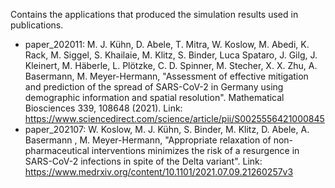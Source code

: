 Contains the applications that produced the simulation results used in publications.

- paper_202011: M. J. Kühn, D. Abele, T. Mitra, W. Koslow, M. Abedi, K. Rack, M. Siggel, S. Khailaie, M. Klitz, S. Binder, Luca Spataro, J. Gilg, J. Kleinert, M. Häberle, L. Plötzke, C. D. Spinner, M. Stecher, X. X. Zhu, A. Basermann, M. Meyer-Hermann, "Assessment of effective mitigation and prediction of the spread of SARS-CoV-2 in Germany using demographic information and spatial resolution". Mathematical Biosciences 339, 108648 (2021). Link: https://www.sciencedirect.com/science/article/pii/S0025556421000845
- paper_202107: W. Koslow, M. J. Kühn, S. Binder, M. Klitz, D. Abele, A. Basermann , M. Meyer-Hermann, "Appropriate relaxation of non-pharmaceutical interventions minimizes the risk of a resurgence in SARS-CoV-2 infections in spite of the Delta variant". Link: https://www.medrxiv.org/content/10.1101/2021.07.09.21260257v3 
